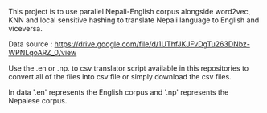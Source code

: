 This project is to use parallel Nepali-English corpus alongside word2vec, KNN and local sensitive hashing to translate Nepali language to English and viceversa. 

Data source : https://drive.google.com/file/d/1UThfJKJFvDgTu263DNbz-WPNLqoARZ_0/view 

Use the .en or .np. to csv translator script available in this repositories  to convert all of the files into csv file or simply download the csv files. 

In data '.en' represents the English corpus and '.np' represents the Nepalese corpus. 
